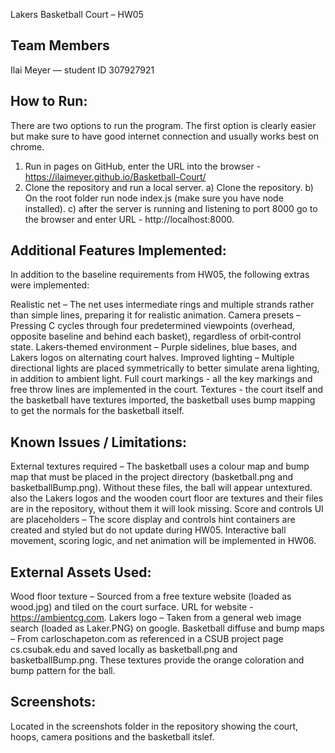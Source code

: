 Lakers Basketball Court – HW05

## Team Members

Ilai Meyer — student ID 307927921

## How to Run:

There are two options to run the program. The first option is clearly easier but make sure to have good internet connection and usually works best on chrome.
1) Run in pages on GitHub, enter the URL into the browser - https://ilaimeyer.github.io/Basketball-Court/
2) Clone the repository and run a local server.
   a) Clone the repository.
   b) On the root folder run node index.js (make sure you have node installed).
   c) after the server is running and listening to port 8000 go to the browser and enter URL - http://localhost:8000.

## Additional Features Implemented:

In addition to the baseline requirements from HW05, the following extras were implemented:

Realistic net – The net uses intermediate rings and multiple strands rather than simple lines, preparing it for realistic animation.
Camera presets – Pressing C cycles through four predetermined viewpoints (overhead, opposite baseline and behind each basket), regardless of orbit‑control state.
Lakers‑themed environment – Purple sidelines, blue bases, and Lakers logos on alternating court halves.
Improved lighting – Multiple directional lights are placed symmetrically to better simulate arena lighting, in addition to ambient light.
Full court markings - all the key markings and free throw lines are implemented in the court.
Textures - the court itself and the basketball have textures imported, the basketball uses bump mapping to get the normals for the basketball itself.

## Known Issues / Limitations:

External textures required – The basketball uses a colour map and bump map that must be placed in the project directory (basketball.png and basketballBump.png). Without these files, the ball will appear untextured.
also the Lakers logos and the wooden court floor are textures and their files are in the repository, without them it will look missing.
Score and controls UI are placeholders – The score display and controls hint containers are created and styled but do not update during HW05. Interactive ball movement, scoring logic, and net animation will be implemented in HW06.

## External Assets Used:

Wood floor texture – Sourced from a free texture website (loaded as wood.jpg) and tiled on the court surface. URL for website - https://ambientcg.com.
Lakers logo – Taken from a general web image search (loaded as Laker.PNG) on google.
Basketball diffuse and bump maps – From carloschapeton.com as referenced in a CSUB project page
cs.csubak.edu and saved locally as basketball.png and basketballBump.png. These textures provide the orange coloration and bump pattern for the ball.

## Screenshots:

Located in the screenshots folder in the repository showing the court, hoops, camera positions and the basketball itslef.
